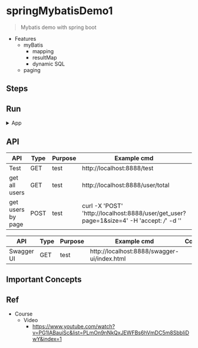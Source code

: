 # springMybatisDemo1
> Mybatis demo with spring boot

- Features
    - myBatis 
        - mapping
        - resultMap
        - dynamic SQL
    - paging

## Steps

## Run

<details>
<summary>App</summary>

- prerequisite
    - plz run all DDL under /sql/ddl

```bash
#---------------------------
# Run app
#---------------------------

# build
mvn package

# run
java -jar <built_jar>
```

</details>

## API

| API | Type | Purpose | Example cmd | Comment|
| ----- | -------- | ---- | ----- | ---- |
| Test | GET | test | http://localhost:8888/test |
| get all users | GET | test | http://localhost:8888/user/total |
| get users by page | POST | test | curl -X 'POST' 'http://localhost:8888/user/get_user?page=1&size=4' -H 'accept: */*' -d ''|

| API | Type | Purpose | Example cmd | Comment|
| ----- | -------- | ---- | ----- | ---- |
| Swagger UI | GET | test | http://localhost:8888/swagger-ui/index.html |

## Important Concepts

## Ref

- Course
    - Video
        - https://www.youtube.com/watch?v=PG1lABauiSc&list=PLmOn9nNkQxJEWFBs6hVmDC5m8SbbIiDwY&index=1